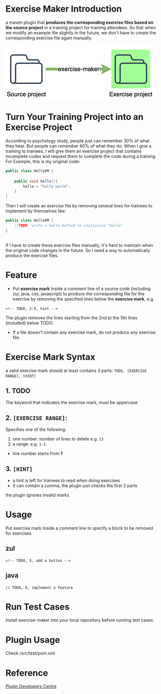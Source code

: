 # Exercise Maker Introduction
a maven plugin that **produces the corresponding exercise files based on the source project** in a training project for training attendees. So that when we modify an example file slightly in the future, we don't have to create the corresponding exercise file again manually.

![](images/concept.png)


# Turn Your Training Project into an Exercise Project
According to psychology study, people just can remember 30% of what they hear. But people can remember 60% of what they do. When I give a training to trainees, I will give them an exercise project that contains incomplete codes and request them to complete the code during a training. For Example, this is my original code:

```java
public class HelloVM {

    public void hello(){
        hello = "hello world";
    }
}
```

Then I will create an exercise file by removing several lines for trainees to implement by themselves like:

```java
public class HelloVM {
    //TODO, write a hello method to initialize "hello"
}
	
```

If I have to create these exercise files manually, it's hard to maintain when the original code changes in the future. So I need a way to automatically produce the exercise files.



# Feature
* Put **exercise mark** inside a comment line of a source code (including  zul, java, css, javascript) to produce the corresponding file for the exercise by removing the specified lines below the **exercise mark**, e.g.

`<!-- TODO, 2-5, hint -->`

The plugin removes the lines starting from the 2nd to the 5th lines (included) below TODO.
* If a file doesn't contain any exercise mark, do not produce any exercise file.


# Exercise Mark Syntax
a valid exercise mark should at least contains 3 parts:
`TODO, [EXERCISE RANGE], [HINT]`

## 1. TODO
The keyword that indicates the exercise mark, must be uppercase

## 2. `[EXERCISE RANGE]`:
Specifies one of the following:
1. one number: number of lines to delete e.g. `13`
2. a range: e.g. `1-3`.
* line number starts from **1**

## 3. `[HINT]` 
* a hint is left for trainees to read when doing exercises
* it can contain a comma, the plugin just checks the first 2 parts


the plugin ignores invalid marks

# Usage
Put exercise mark inside a comment line to specify a block to be removed for exercises

## zul
`<!-- TODO, 5, add a button -->`

## java
`// TODO, 8, implement a feature`


# Run Test Cases
Install exercise-maker into your local repository before running test cases.

# Plugin Usage
Check /src/test/pom.xml

# Reference
[Plugin Developers Centre](https://maven.apache.org/plugin-developers/index.html) 
